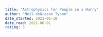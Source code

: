 ```yaml
---
title: "Astrophysics for People in a Hurry"
author: "Neil deGrasse Tyson"
date_started: 2021-05-10
date_read: 2021-06-01
rating: 3
---
```

